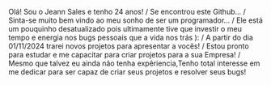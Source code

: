 Olá! Sou o Jeann Sales e tenho 24 anos! /
Se encontrou este Github... /
Sinta-se muito bem vindo ao meu sonho de ser um programador... /
Ele está um pouquinho desatualizado pois ultimamente tive que investir o meu tempo e energia nos bugs pessoais que a vida nos trás ): /
A partir do dia 01/11/2024  trarei novos projetos para apresentar a vocês! / 
Estou pronto para estudar e me capacitar para criar projetos para a sua Empresa! /
Mesmo que talvez eu ainda não tenha expêriencia,Tenho total interesse em me dedicar para ser capaz de criar seus projetos e resolver seus bugs! 
